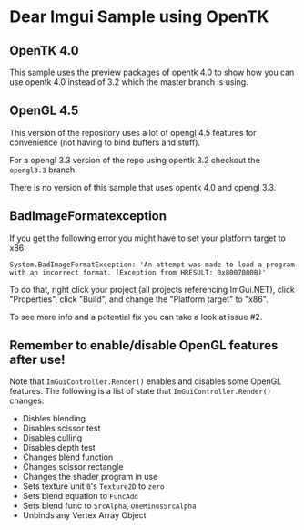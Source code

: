 # Dear Imgui Sample using OpenTK

## OpenTK 4.0

This sample uses the preview packages of opentk 4.0 to show how you can use opentk 4.0 instead of 3.2 which the master branch is using.

## OpenGL 4.5

This version of the repository uses a lot of opengl 4.5 features for convenience (not having to bind buffers and stuff).

For a opengl 3.3 version of the repo using opentk 3.2 checkout the `opengl3.3` branch.

There is no version of this sample that uses opentk 4.0 and opengl 3.3.

## BadImageFormatexception

If you get the following error you might have to set your platform target to x86:

```
System.BadImageFormatException: 'An attempt was made to load a program with an incorrect format. (Exception from HRESULT: 0x8007000B)'
```

To do that, right click your project (all projects referencing ImGui.NET), click "Properties", click "Build", and change the "Platform target" to "x86".

To see more info and a potential fix you can take a look at issue #2.

## Remember to enable/disable OpenGL features after use!

Note that `ImGuiController.Render()` enables and disables some OpenGL features. The following is a list of state that `ImGuiController.Render()` changes:

- Disbles blending
- Disables scissor test
- Disables culling
- Disables depth test
- Changes blend function
- Changes scissor rectangle
- Changes the shader program in use
- Sets texture unit `0`'s `Texture2D` to `zero`
- Sets blend equation to `FuncAdd`
- Sets blend func to `SrcAlpha`, `OneMinusSrcAlpha`
- Unbinds any Vertex Array Object